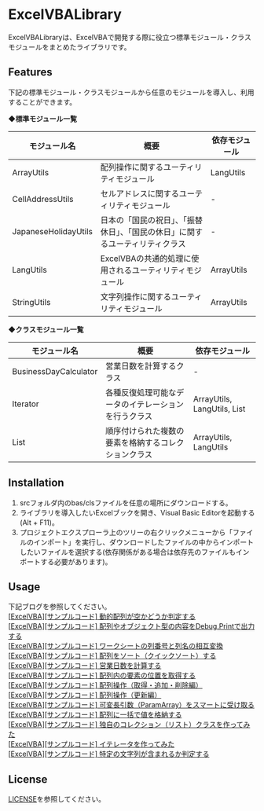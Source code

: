 # ExcelVBALibrary
ExcelVBALibraryは、ExcelVBAで開発する際に役立つ標準モジュール・クラスモジュールをまとめたライブラリです。

## Features

下記の標準モジュール・クラスモジュールから任意のモジュールを導入し、利用することができます。

◆**標準モジュール一覧**

| モジュール名         | 概要                                                         | 依存モジュール |
| -------------------- | ------------------------------------------------------------ | -------------- |
| ArrayUtils           | 配列操作に関するユーティリティモジュール                     | LangUtils      |
| CellAddressUtils     | セルアドレスに関するユーティリティモジュール                 | -              |
| JapaneseHolidayUtils | 日本の「国民の祝日」、「振替休日」、「国民の休日」に関するユーティリティクラス | -              |
| LangUtils            | ExcelVBAの共通的処理に使用されるユーティリティモジュール     | ArrayUtils     |
| StringUtils          | 文字列操作に関するユーティリティモジュール                   | ArrayUtils     |

◆**クラスモジュール一覧**

| モジュール名          | 概要                                                 | 依存モジュール              |
| --------------------- | ---------------------------------------------------- | --------------------------- |
| BusinessDayCalculator | 営業日数を計算するクラス                             | -                           |
| Iterator              | 各種反復処理可能なデータのイテレーションを行うクラス | ArrayUtils, LangUtils, List |
| List                  | 順序付けられた複数の要素を格納するコレクションクラス | ArrayUtils, LangUtils       |

## Installation

1. srcフォルダ内のbas/clsファイルを任意の場所にダウンロードする。
2. ライブラリを導入したいExcelブックを開き、Visual Basic Editorを起動する(Alt + F11)。
3. プロジェクトエクスプローラ上のツリーの右クリックメニューから「ファイルのインポート」を実行し、ダウンロードしたファイルの中からインポートしたいファイルを選択する(依存関係がある場合は依存先のファイルもインポートする必要があります)。

## Usage
下記ブログを参照してください。<br>
[[ExcelVBA\][サンプルコード] 動的配列が空かどうか判定する](http://javasampleokiba.blog.fc2.com/blog-entry-6.html)<br>
[[ExcelVBA\][サンプルコード] 配列やオブジェクト型の内容をDebug.Printで出力する](http://javasampleokiba.blog.fc2.com/blog-entry-9.html)<br>
[[ExcelVBA\][サンプルコード] ワークシートの列番号と列名の相互変換](http://javasampleokiba.blog.fc2.com/blog-entry-10.html)<br>
[[ExcelVBA\][サンプルコード] 配列をソート（クイックソート）する](http://javasampleokiba.blog.fc2.com/blog-entry-18.html)<br>
[[ExcelVBA\][サンプルコード] 営業日数を計算する](http://javasampleokiba.blog.fc2.com/blog-entry-22.html)<br>
[[ExcelVBA\][サンプルコード] 配列内の要素の位置を取得する](http://javasampleokiba.blog.fc2.com/blog-entry-47.html)<br>
[[ExcelVBA\][サンプルコード] 配列操作（取得・追加・削除編）](http://javasampleokiba.blog.fc2.com/blog-entry-48.html)<br>
[[ExcelVBA\][サンプルコード] 配列操作（更新編）](http://javasampleokiba.blog.fc2.com/blog-entry-49.html)<br>
[[ExcelVBA\][サンプルコード] 可変長引数（ParamArray）をスマートに受け取る](http://javasampleokiba.blog.fc2.com/blog-entry-50.html)<br>
[[ExcelVBA\][サンプルコード] 配列に一括で値を格納する](http://javasampleokiba.blog.fc2.com/blog-entry-51.html)<br>
[[ExcelVBA\][サンプルコード] 独自のコレクション（リスト）クラスを作ってみた](http://javasampleokiba.blog.fc2.com/blog-entry-52.html)<br>
[[ExcelVBA\][サンプルコード] イテレータを作ってみた](http://javasampleokiba.blog.fc2.com/blog-entry-53.html)<br>
[[ExcelVBA\][サンプルコード] 特定の文字列が含まれるか判定する](http://javasampleokiba.blog.fc2.com/blog-entry-56.html)

## License
[LICENSE](https://github.com/javasampleokiba/ExcelVBALibrary/blob/main/LICENSE)を参照してください。
